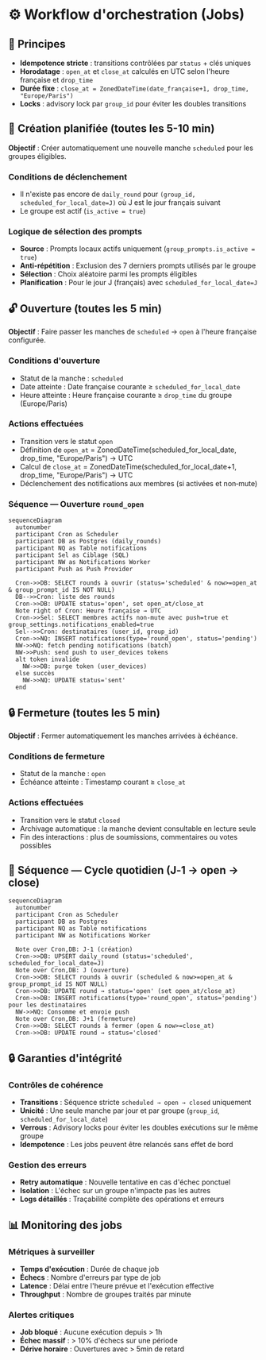 # ⚙️ Workflow d'orchestration (Jobs)

## 🔄 Principes

- **Idempotence stricte** : transitions contrôlées par `status` + clés uniques
- **Horodatage** : `open_at` et `close_at` calculés en UTC selon l'heure française et `drop_time`
- **Durée fixe** : `close_at = ZonedDateTime(date_française+1, drop_time, "Europe/Paris")`
- **Locks** : advisory lock par `group_id` pour éviter les doubles transitions

## 📅 Création planifiée (toutes les 5-10 min)

**Objectif** : Créer automatiquement une nouvelle manche `scheduled` pour les groupes éligibles.

### Conditions de déclenchement

- Il n'existe pas encore de `daily_round` pour `(group_id, scheduled_for_local_date=J)` où J est le jour français suivant
- Le groupe est actif (`is_active = true`)

### Logique de sélection des prompts

- **Source** : Prompts locaux actifs uniquement (`group_prompts.is_active = true`)
- **Anti-répétition** : Exclusion des 7 derniers prompts utilisés par le groupe
- **Sélection** : Choix aléatoire parmi les prompts éligibles
- **Planification** : Pour le jour J (français) avec `scheduled_for_local_date=J`

## 🔓 Ouverture (toutes les 5 min)

**Objectif** : Faire passer les manches de `scheduled` → `open` à l'heure française configurée.

### Conditions d'ouverture

- Statut de la manche : `scheduled`
- Date atteinte : Date française courante ≥ `scheduled_for_local_date`
- Heure atteinte : Heure française courante ≥ `drop_time` du groupe (Europe/Paris)

### Actions effectuées

- Transition vers le statut `open`
- Définition de `open_at` = ZonedDateTime(scheduled_for_local_date, drop_time, "Europe/Paris") → UTC
- Calcul de `close_at` = ZonedDateTime(scheduled_for_local_date+1, drop_time, "Europe/Paris") → UTC
- Déclenchement des notifications aux membres (si activées et non‑mute)

### Séquence — Ouverture `round_open`

```mermaid
sequenceDiagram
  autonumber
  participant Cron as Scheduler
  participant DB as Postgres (daily_rounds)
  participant NQ as Table notifications
  participant Sel as Ciblage (SQL)
  participant NW as Notifications Worker
  participant Push as Push Provider

  Cron->>DB: SELECT rounds à ouvrir (status='scheduled' & now>=open_at & group_prompt_id IS NOT NULL)
  DB-->>Cron: liste des rounds
  Cron->>DB: UPDATE status='open', set open_at/close_at
  Note right of Cron: Heure française → UTC
  Cron->>Sel: SELECT membres actifs non-mute avec push=true et group_settings.notifications_enabled=true
  Sel-->>Cron: destinataires (user_id, group_id)
  Cron->>NQ: INSERT notifications(type='round_open', status='pending')
  NW->>NQ: fetch pending notifications (batch)
  NW->>Push: send push to user_devices tokens
  alt token invalide
    NW->>DB: purge token (user_devices)
  else succès
    NW->>NQ: UPDATE status='sent'
  end
```

## 🔒 Fermeture (toutes les 5 min)

**Objectif** : Fermer automatiquement les manches arrivées à échéance.

### Conditions de fermeture

- Statut de la manche : `open`
- Échéance atteinte : Timestamp courant ≥ `close_at`

### Actions effectuées

- Transition vers le statut `closed`
- Archivage automatique : la manche devient consultable en lecture seule
- Fin des interactions : plus de soumissions, commentaires ou votes possibles

## 🔁 Séquence — Cycle quotidien (J‑1 → open → close)

```mermaid
sequenceDiagram
  autonumber
  participant Cron as Scheduler
  participant DB as Postgres
  participant NQ as Table notifications
  participant NW as Notifications Worker

  Note over Cron,DB: J‑1 (création)
  Cron->>DB: UPSERT daily_round (status='scheduled', scheduled_for_local_date=J)
  Note over Cron,DB: J (ouverture)
  Cron->>DB: SELECT rounds à ouvrir (scheduled & now>=open_at & group_prompt_id IS NOT NULL)
  Cron->>DB: UPDATE round → status='open' (set open_at/close_at)
  Cron->>DB: INSERT notifications(type='round_open', status='pending') pour les destinataires
  NW->>NQ: Consomme et envoie push
  Note over Cron,DB: J+1 (fermeture)
  Cron->>DB: SELECT rounds à fermer (open & now>=close_at)
  Cron->>DB: UPDATE round → status='closed'
```

## 🔒 Garanties d'intégrité

### Contrôles de cohérence

- **Transitions** : Séquence stricte `scheduled → open → closed` uniquement
- **Unicité** : Une seule manche par jour et par groupe (`group_id`, `scheduled_for_local_date`)
- **Verrous** : Advisory locks pour éviter les doubles exécutions sur le même groupe
- **Idempotence** : Les jobs peuvent être relancés sans effet de bord

### Gestion des erreurs

- **Retry automatique** : Nouvelle tentative en cas d'échec ponctuel
- **Isolation** : L'échec sur un groupe n'impacte pas les autres
- **Logs détaillés** : Traçabilité complète des opérations et erreurs

## 📊 Monitoring des jobs

### Métriques à surveiller

- **Temps d'exécution** : Durée de chaque job
- **Échecs** : Nombre d'erreurs par type de job
- **Latence** : Délai entre l'heure prévue et l'exécution effective
- **Throughput** : Nombre de groupes traités par minute

### Alertes critiques

- **Job bloqué** : Aucune exécution depuis > 1h
- **Échec massif** : > 10% d'échecs sur une période
- **Dérive horaire** : Ouvertures avec > 5min de retard

